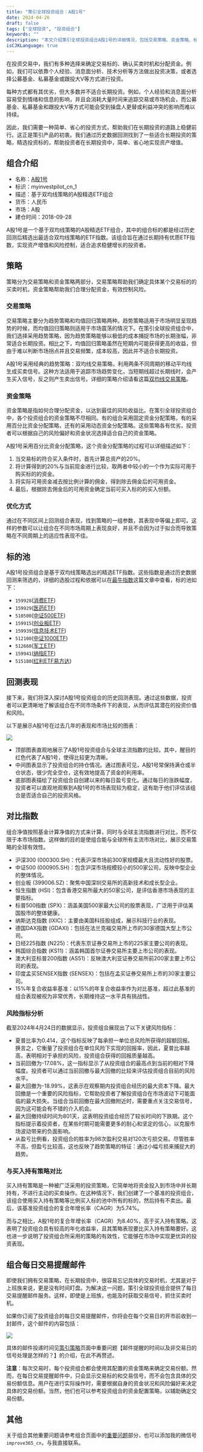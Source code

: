 ```yaml
---
title: "策引全球投资组合：A股1号"
date: 2024-04-26
draft: false
tags: ["全球投资", "投资组合"]
keywords: ""
description: "本文介绍策引全球投资组合A股1号的详细情况，包括交易策略、资金策略、标的池及历史回测表现等。"
isCJKLanguage: true
---
```


在投资交易中，我们有多种选择来确定交易标的、确认买卖时机和分配资金。例如，我们可以依靠个人经验、消息面分析、技术分析等方法做出投资决策，或者选择公募基金、私募基金或跟投大V等方式进行投资。

每种方式都有其优劣，但大多数并不适合长期投资。例如，个人经验和消息面分析容易受到情绪和信息的影响，并且会消耗大量时间来追踪交易或市场机会，而公募基金、私募基金和跟投大V等方式可能会受到操盘人更替或利益冲突的影响而难以持续。

因此，我们需要一种简单、省心的投资方式，帮助我们在长期投资的道路上稳健前行。这正是策引产品的初衷。我们通过历史数据回测找到了一些适合长期投资的策略，精选投资标的，帮助投资者在长期投资中，简单、省心地实现资产增值。

## 组合介绍

- 名称：[A股1号](https://www.myinvestpilot.com/portfolios/myinvestpilot_cn_1)
- 标识：myinvestpilot_cn_1
- 描述：基于双均线策略的A股精选ETF组合
- 货币：人民币
- 市场：A股
- 建仓时间：2018-09-28

A股1号是一个基于双均线策略的A股精选ETF组合，其中的组合标的都是经过历史回测后精选出最适合双均线策略的ETF指数。该组合旨在通过长期持有优质ETF指数，实现资产增值和风险控制，适合追求稳健增长的投资者。

## 策略

策略分为交易策略和资金策略两部分，交易策略帮助我们确定具体某个交易标的的买卖时机，资金策略帮助我们合理分配资金，有效控制风险。

### 交易策略

交易策略主要分为趋势策略和均值回归策略两种。趋势策略适用于市场明显呈现趋势的时候，而均值回归策略则适用于市场震荡的情况下。在策引全球投资组合中，我们选择采用趋势策略，因为趋势策略能够以极低的成本捕捉市场的长期涨幅，非常适合长期投资。相比之下，均值回归策略虽然在短期内可能获得更高的收益，但由于难以判断市场拐点并且交易频繁，成本较高，因此并不适合长期投资。

A股1号采用经典的趋势策略：双均线交易策略，利用两条不同周期的移动平均线生成买卖信号。这种方法适用于追踪市场趋势变化，当短期线超过长期线时，会产生买入信号，反之则产生卖出信号。详细的策略介绍请看这篇[双均线交易策略](https://www.bmpi.dev/money/passive-income-protfolio/202008/)。

### 资金策略

资金策略是指如何合理分配资金，以达到最佳的风险收益比。在策引全球投资组合中，各个投资组合的资金策略不尽相同。有的组合采用固定资金分配策略，有的采用百分比资金分配策略，还有的采用动态资金分配策略。这些策略各有优劣，投资者可以根据自己的风险偏好和资金状况选择适合自己的资金策略。

A股1号采用百分比资金分配策略，这个资金分配策略的过程可以详细描述如下：

1. 当交易标的符合买入条件时，首先计算总资产的20%。
2. 将计算得到的20%与当前现金进行比较，取两者中较小的一个作为实际可用于购买标的的资金。
3. 将实际可用资金减去按比例计算的佣金，得到除去佣金后的可用资金。
4. 最后，根据除去佣金后的可用资金确定当前可买入标的的买入份额。

### 优化方式

通过在不同区间上回测组合表现，找到策略的一组参数，其表现中等偏上即可。这样的参数可以让组合在不同市场周期上表现良好，并且不会因为过于拟合而导致策略在不同周期上的适应性表现不佳。

## 标的池

A股1号投资组合是基于双均线策略选出的精选ETF指数。这些指数是通过历史数据回测来筛选的，详细的选股过程和依据可以在[最牛指数](https://www.bmpi.dev/money/passive-income-protfolio/202106/)这篇文章中查看，标的池如下：

- `159928`([消费ETF](https://xueqiu.com/S/SZ159928))
- `159929`([医药ETF](https://xueqiu.com/S/SZ159929))
- `510500`([中证500ETF](https://xueqiu.com/S/SH510500))
- `159915`([创业板ETF](https://xueqiu.com/S/SZ159915))
- `159939`([信息技术ETF](https://xueqiu.com/S/SZ159939))
- `512100`([中证1000ETF](https://xueqiu.com/S/SH512100))
- `512660`([军工ETF](https://xueqiu.com/S/SH512660))
- `159941`([纳指ETF](https://xueqiu.com/S/SZ159941))
- `515180`([红利ETF易方达](https://xueqiu.com/S/SH515180))

## 回测表现

接下来，我们将深入探讨A股1号投资组合的历史回测表现。通过这些数据，投资者可以更清晰地了解该组合在不同市场条件下的表现，从而评估其潜在的投资价值和风险。

以下是展示A股1号在过去几年的表现和市场比较的图表：

![](https://img.bmpi.dev/3d955a60-c61c-aa7f-f21c-6d882d3b9fbf.png)

- 顶部图表直观地展示了A股1号投资组合与全球主流指数的比较。其中，醒目的红色代表了A股1号，使得比较更为清晰。
- 中间图表显示了投资组合的持仓情况。通过图表可见，A股1号常保持满仓或半仓状态，很少完全空仓，这有效地提高了资金的利用率。
- 底部图表描绘了投资组合自创建以来的每日盈亏变化。通过每日的涨跌幅度，投资者可以直观地观察到A股1号的市场表现较为稳定，这有助于他们评估该组合是否适合自己的投资风格。

## 对比指数

组合净值按照基金计算净值的方式来计算，同时与全球主流指数进行对比，而不仅限于本市场指数。这样做的目的是使组合能与全球所有主流市场对比，展示交易策略的全球有效性。

- 沪深300 (000300.SH)：代表沪深市场前300家规模最大且流动性好的股票。
- 中证500 (000905.SH)：包含沪深市场规模较小的500家公司，反映中型企业的整体情况。
- 创业板 (399006.SZ)：聚焦中国深圳交易所的高新技术和成长型企业。
- 恒生指数 (HSI)：包含香港交易所最大的50家公司，是评估香港市场表现的主要指标。
- 标普500指数 (SPX)：涵盖美国500家最大公司的股票表现，广泛用于评估美国股市的整体健康。
- 纳斯达克指数 (IXIC)：主要由美国科技股组成，展示科技行业的表现。
- 德国DAX指数 (GDAXI)：包括在法兰克福交易所上市的30家德国大型上市公司。
- 日经225指数 (N225)：代表东京证券交易所上市的225家主要公司的表现。
- 韩国综合指数 (KS11)：涵盖韩国首尔证券交易所主要上市公司的表现。
- 澳大利亚标普200指数 (AS51)：反映澳大利亚证券交易所前200家主要上市公司的表现。
- 印度孟买SENSEX指数 (SENSEX)：包括在孟买证券交易所上市的30家主要公司。
- 15%年复合收益率基准：以15%的年复合收益率作为对比基准，超过此基准的组合表现被视为非常优秀，长期维持这一水平具有挑战性。

### 风险指标分析

截至2024年4月24日的数据显示，投资组合展现出了以下关键风险指标：

- 夏普比率为0.414，这个指标反映了每承担一单位总风险所获得的超额回报。换言之，它衡量了投资组合在单位风险下实现的回报率，因此，夏普比率越高，表明相对于承担的风险，投资组合获得的回报质量越高。
- 当前回撤为-17.08%，这一指标显示了从投资组合的最高点到当前的相对下降幅度。投资者可以通过当前回撤与最大回撤的比较来评估投资组合目前的风险水平。
- 最大回撤为-18.99%，这表示在观察期内投资组合经历的最大资本下降。最大回撤是一个重要的风险指标，它帮助投资者了解投资组合在市场波动下可能面临的最大损失。当组合当前回撤在最大回撤附近时，需要重点关注交易信号，因为这可能会有不错的介入机会。
- 最大回撤持续时间为801天，这表明投资组合经历了较长时间的下跌期。这个指标提示着投资者，在某些时期可能需要更多的耐心和坚定的信心，以克服市场波动带来的负面影响。
- 从盈亏比例看，投资组合的胜率为98次盈利交易对120次亏损交易。尽管胜率不高，但盈亏比较高，这也反映了趋势策略的特征：通过小幅亏损来捕捉大的趋势。

### 与买入持有策略对比

买入持有策略是一种被广泛采用的投资策略，它简单地将资金投入到市场中并长期持有，不进行主动的买卖操作。在这种情况下，我们创建了一个基准的投资组合，该组合使用买入持有策略等比例买入标的池中所有的标的，然后持有不卖出。最后，该基准投资组合的复合年增长率（CAGR）为5.74%。

而与之相比，A股1号的复合年增长率（CAGR）为8.40%，高于买入持有策略。这表明了投资组合具有较高的年化收益率，且其策略表现要比买入持有策略要好。这也进一步说明了投资组合所采用的策略的有效性，它能够在市场中实现更优异的投资表现。

## 组合每日交易提醒邮件

即使我们拥有交易策略，在长期投资中，很容易忘记具体的交易时机，尤其是对于上班族来说，更是没有时间盯盘。为解决这一问题，策引全球投资组合提供了每日交易提醒邮件服务。这样，即使是上班族，也能及时获取交易信号，抓住买卖时机。

如果你订阅了投资组合的每日交易提醒邮件，你将会在每个交易日的开市前收到一封邮件，这个邮件的内容包括：

![](https://img.bmpi.dev/bfadca5d-52cb-ff6d-1e8e-0d09df2c99fa.png)

具体的邮件投递时间见[策引策略](https://www.myinvestpilot.com/strategy)页面中重要问题【邮件提醒的时间以及非交易日的信号处理是怎样的？】的介绍，在此不再赘述。

__注意__：每次交易时，每个投资组合都会使用其配置的资金策略来确定交易份额。然而，在每日交易提醒邮件中，只会显示交易标的和交易信号，而不会包含具体的交易份额信息。用户在进行实际操作时，需要根据自身的资金状况和风险偏好来决定具体的交易份额。当然，他们也可以参考投资组合的资金配置策略，以辅助确定交易份额。

## 其他

关于组合其他重要问题请参考组合页面中的[重要问题](https://www.myinvestpilot.com/portfolios)部分，也可以添加我的微信号`improve365_cn`，与我直接联系。
